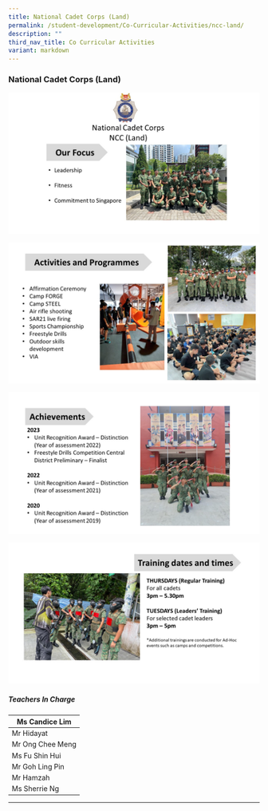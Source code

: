 ```yaml
---
title: National Cadet Corps (Land)
permalink: /student-development/Co-Curricular-Activities/ncc-land/
description: ""
third_nav_title: Co Curricular Activities
variant: markdown
---
```

### National Cadet Corps (Land)

![](/images/NCC/Slide1.JPG)

![](/images/NCC/Slide2.JPG)

![](/images/NCC/Slide3.JPG)

![](/images/NCC/Slide4.JPG)

##### Teachers In Charge

| Ms Candice Lim   |
| ---------------- |
| Mr Hidayat |
| Mr Ong Chee Meng |
| Ms Fu Shin Hui |
| Mr Goh Ling Pin |
| Mr Hamzah  |
| Ms Sherrie Ng |

<hr>